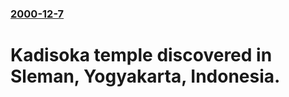 ### [2000-12-7](/news/2000/12/7/index.md)

# Kadisoka temple discovered in Sleman, Yogyakarta, Indonesia.




